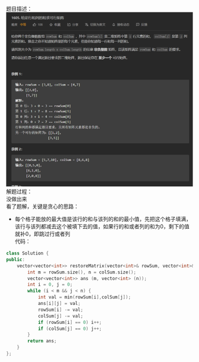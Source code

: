 题目描述：  
![image](/algorithmn/greed/image/image20.png)  
解题过程：  
没做出来  
看了题解，关键是贪心的思路：  
- 每个格子能放的最大值是该行的和与该列的和的最小值，先把这个格子填满，该行与该列都减去这个被填下去的值，如果行的和或者列的和为0，剩下的值就补0，即跳过行或者列  
代码：  
```cpp
class Solution {
public:
    vector<vector<int>> restoreMatrix(vector<int>& rowSum, vector<int>& colSum) {
        int m = rowSum.size(), n = colSum.size();
        vector<vector<int>> ans (m, vector<int> (n));
        int i = 0, j = 0;
        while (i < m && j < n) {
            int val = min(rowSum[i],colSum[j]);
            ans[i][j] = val;
            rowSum[i] -= val;
            colSum[j] -= val;
            if (rowSum[i] == 0) i++;
            if (colSum[j] == 0) j++;
        }
        return ans;
    }
};
```